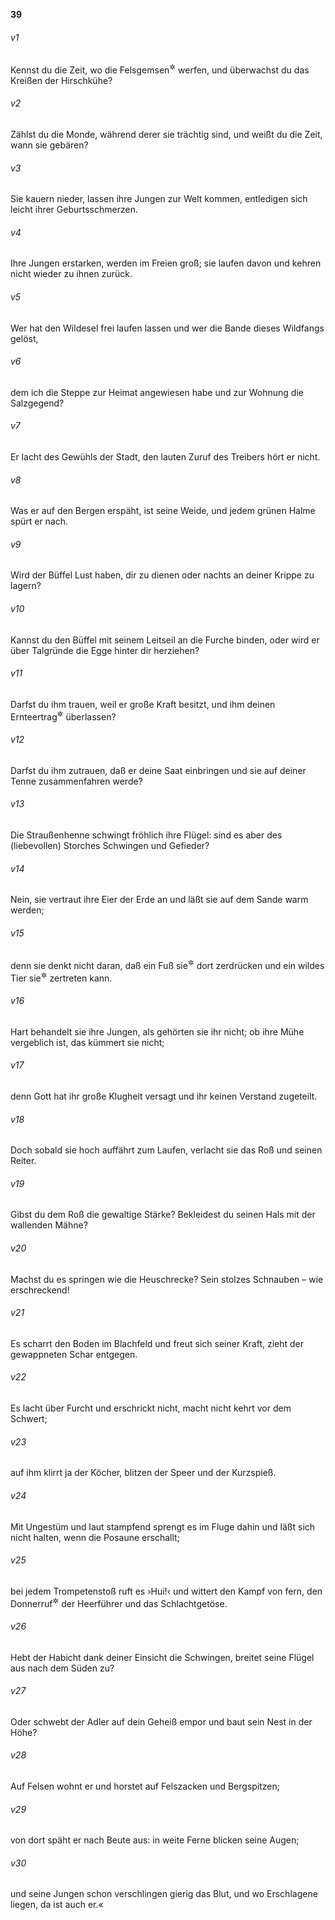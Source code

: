 __39__

###### v1
Kennst du die Zeit, wo die Felsgemsen<sup title="oder: Steinböcke">&#x2732;</sup>
 werfen, und überwachst du das Kreißen der Hirschkühe?

###### v2
Zählst du die Monde, während derer sie trächtig sind, und weißt du die Zeit, wann sie gebären?

###### v3
Sie kauern nieder, lassen ihre Jungen zur Welt kommen, entledigen sich leicht ihrer Geburtsschmerzen.

###### v4
Ihre Jungen erstarken, werden im Freien groß; sie laufen davon und kehren nicht wieder zu ihnen zurück.


###### v5
Wer hat den Wildesel frei laufen lassen und wer die Bande dieses Wildfangs gelöst,

###### v6
dem ich die Steppe zur Heimat angewiesen habe und zur Wohnung die Salzgegend?

###### v7
Er lacht des Gewühls der Stadt, den lauten Zuruf des Treibers hört er nicht.

###### v8
Was er auf den Bergen erspäht, ist seine Weide, und jedem grünen Halme spürt er nach.


###### v9
Wird der Büffel Lust haben, dir zu dienen oder nachts an deiner Krippe zu lagern?

###### v10
Kannst du den Büffel mit seinem Leitseil an die Furche binden, oder wird er über Talgründe die Egge hinter dir herziehen?

###### v11
Darfst du ihm trauen, weil er große Kraft besitzt, und ihm deinen Ernteertrag<sup title="oder: deine Feldarbeit">&#x2732;</sup>
 überlassen?

###### v12
Darfst du ihm zutrauen, daß er deine Saat einbringen und sie auf deiner Tenne zusammenfahren werde?


###### v13
Die Straußenhenne schwingt fröhlich ihre Flügel: sind es aber des (liebevollen) Storches Schwingen und Gefieder?

###### v14
Nein, sie vertraut ihre Eier der Erde an und läßt sie auf dem Sande warm werden;

###### v15
denn sie denkt nicht daran, daß ein Fuß sie<sup title="oder: eins">&#x2732;</sup>
 dort zerdrücken und ein wildes Tier sie<sup title="oder: eins">&#x2732;</sup>
 zertreten kann.

###### v16
Hart behandelt sie ihre Jungen, als gehörten sie ihr nicht; ob ihre Mühe vergeblich ist, das kümmert sie nicht;

###### v17
denn Gott hat ihr große Klugheit versagt und ihr keinen Verstand zugeteilt.

###### v18
Doch sobald sie hoch auffährt zum Laufen, verlacht sie das Roß und seinen Reiter.


###### v19
Gibst du dem Roß die gewaltige Stärke? Bekleidest du seinen Hals mit der wallenden Mähne?

###### v20
Machst du es springen wie die Heuschrecke? Sein stolzes Schnauben – wie erschreckend!

###### v21
Es scharrt den Boden im Blachfeld und freut sich seiner Kraft, zieht der gewappneten Schar entgegen.

###### v22
Es lacht über Furcht und erschrickt nicht, macht nicht kehrt vor dem Schwert;

###### v23
auf ihm klirrt ja der Köcher, blitzen der Speer und der Kurzspieß.

###### v24
Mit Ungestüm und laut stampfend sprengt es im Fluge dahin und läßt sich nicht halten, wenn die Posaune erschallt;

###### v25
bei jedem Trompetenstoß ruft es ›Hui!‹ und wittert den Kampf von fern, den Donnerruf<sup title="= Kommandoruf">&#x2732;</sup>
 der Heerführer und das Schlachtgetöse.


###### v26
Hebt der Habicht dank deiner Einsicht die Schwingen, breitet seine Flügel aus nach dem Süden zu?

###### v27
Oder schwebt der Adler auf dein Geheiß empor und baut sein Nest in der Höhe?

###### v28
Auf Felsen wohnt er und horstet auf Felszacken und Bergspitzen;

###### v29
von dort späht er nach Beute aus: in weite Ferne blicken seine Augen;

###### v30
und seine Jungen schon verschlingen gierig das Blut, und wo Erschlagene liegen, da ist auch er.«